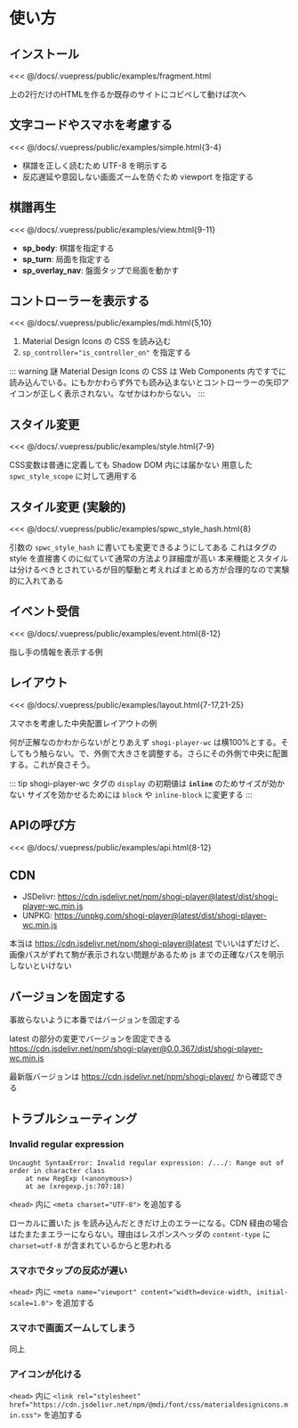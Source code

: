 # 使い方

## インストール

<<< @/docs/.vuepress/public/examples/fragment.html
<LinkToExample name="fragment" />

上の2行だけのHTMLを作るか既存のサイトにコピペして動けば次へ

## 文字コードやスマホを考慮する

<<< @/docs/.vuepress/public/examples/simple.html{3-4}
<LinkToExample name="simple" />

  * 棋譜を正しく読むため UTF-8 を明示する
  * 反応遅延や意図しない画面ズームを防ぐため viewport を指定する

## 棋譜再生 ##

<<< @/docs/.vuepress/public/examples/view.html{9-11}
<LinkToExample name="view" />

* **sp_body**: 棋譜を指定する
* **sp_turn**: 局面を指定する
* **sp_overlay_nav**: 盤面タップで局面を動かす

## コントローラーを表示する ##

<<< @/docs/.vuepress/public/examples/mdi.html{5,10}
<LinkToExample name="mdi" />

1. Material Design Icons の CSS を読み込む
1. `sp_controller="is_controller_on"` を指定する

<!-- <ShogiPlayerWcWrapper -->
<!--   class="is-small" -->
<!--   sp_controller="is_controller_on" -->
<!--   sp_body="position startpos moves 7g7f 3c3d 8h2b+ 3a2b" -->
<!-- /> -->

::: warning 謎
Material Design Icons の CSS は Web Components 内ですでに読み込んでいる。にもかかわらず外でも読み込まないとコントローラーの矢印アイコンが正しく表示されない。なぜかはわからない。
:::

## スタイル変更 ##

<!-- <CustomStyleExample2 name="style" /> -->
<<< @/docs/.vuepress/public/examples/style.html{7-9}
<LinkToExample name="style" />

CSS変数は普通に定義しても Shadow DOM 内には届かない
用意した `spwc_style_scope` に対して適用する

<!-- <ShogiPlayerWcWrapper class="b441958504b7c7af3ef62a47fafe8d21 is-xsmall" /> -->
<!-- <style lang="stylus"> -->
<!-- .ShogiPlayerWcWrapper.b441958504b7c7af3ef62a47fafe8d21 -->
<!--   shogi-player-wc::part(spwc_style_scope) -->
<!--     --sp_board_color: lightskyblue -->
<!-- </style> -->

## スタイル変更 (実験的) ##

<!-- <CustomStyleExample2 name="spwc_style_hash" /> -->
<<< @/docs/.vuepress/public/examples/spwc_style_hash.html{8}
<LinkToExample name="spwc_style_hash" />

引数の `spwc_style_hash` に書いても変更できるようにしてある
これはタグの style を直接書くのに似ていて通常の方法より詳細度が高い
本来機能とスタイルは分けるべきとされているが目的駆動と考えればまとめる方が合理的なので実験的に入れてある

## イベント受信 ##

<!-- <CustomStyleExample2 name="event" /> -->
<<< @/docs/.vuepress/public/examples/event.html{8-12}
<LinkToExample name="event" />

指し手の情報を表示する例

<!-- ../.vuepress/public/examples/event.html -->
<!-- <a href="/examples/event.html" target="_blank">上のサンプルを単体で開く</a> -->

<!-- <ShogiPlayerWcWrapperEventTest /> -->

<!-- Vue.js が使える環境であれば直接ひっかける -->
<!--  -->
<!-- ```html -->
<!-- <shogi-player-wc -->
<!--   sp_mode="play" -->
<!--   @ev_play_mode_next="e => {}" -->
<!-- /> -->
<!-- ``` -->

<!-- ::: warning データ欠損？ -->
<!--  `detail[0]` に含む情報が一部欠けている -->
<!-- インスタンスを Plain Object 化しないまま Vue.js のコンテキストから出たのが原因と思われる -->
<!-- ::: -->

## レイアウト

<!-- <CustomStyleExample2 name="layout" /> -->
<<< @/docs/.vuepress/public/examples/layout.html{7-17,21-25}
<LinkToExample name="layout" />

スマホを考慮した中央配置レイアウトの例

何が正解なのかわからないがとりあえず `shogi-player-wc` は横100%とする。そしてもう触らない。で、外側で大きさを調整する。さらにその外側で中央に配置する。これが良さそう。

::: tip
shogi-player-wc タグの `display` の初期値は **`inline`** のためサイズが効かない
サイズを効かせるためには `block` や `inline-block` に変更する
:::

## APIの呼び方

<<< @/docs/.vuepress/public/examples/api.html{8-12}
<LinkToExample name="api" />

## CDN

* JSDelivr: https://cdn.jsdelivr.net/npm/shogi-player@latest/dist/shogi-player-wc.min.js
* UNPKG: https://unpkg.com/shogi-player@latest/dist/shogi-player-wc.min.js

本当は https://cdn.jsdelivr.net/npm/shogi-player@latest でいいはずだけど、画像パスがずれて駒が表示されない問題があるため js までの正確なパスを明示しないといけない

## バージョンを固定する

事故らないように本番ではバージョンを固定する

latest の部分の変更でバージョンを固定できる
https://cdn.jsdelivr.net/npm/shogi-player@0.0.367/dist/shogi-player-wc.min.js

最新版バージョンは
https://cdn.jsdelivr.net/npm/shogi-player/
から確認できる

## トラブルシューティング

### Invalid regular expression

```
Uncaught SyntaxError: Invalid regular expression: /.../: Range out of order in character class
    at new RegExp (<anonymous>)
    at ae (xregexp.js:707:18)
```

`<head>` 内に `<meta charset="UTF-8">` を追加する

ローカルに置いた js を読み込んだときだけ上のエラーになる。CDN 経由の場合はたまたまエラーにならない。理由はレスポンスヘッダの `content-type` に `charset=utf-8` が含まれているからと思われる

### スマホでタップの反応が遅い

`<head>` 内に `<meta name="viewport" content="width=device-width, initial-scale=1.0">` を追加する

### スマホで画面ズームしてしまう

同上

### アイコンが化ける

`<head>` 内に `<link rel="stylesheet" href="https://cdn.jsdelivr.net/npm/@mdi/font/css/materialdesignicons.min.css">` を追加する
